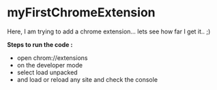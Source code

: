 # myFirstChromeExtension
Here, I am trying to add a chrome extension... lets see how far I get it.. ;)

**Steps to run the code :**
- open chrom://extensions
- on the developer mode
- select load unpacked
- and load or reload any site and check the console 
